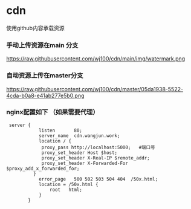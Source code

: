 # cdn 
使用github内容承载资源
### 手动上传资源在main 分支
https://raw.githubusercontent.com/wj100/cdn/main/img/watermark.png
### 自动资源上传在master分支
https://raw.githubusercontent.com/wj100/cdn/master/05da1938-5522-4cda-b0a8-e41ab277e5b0.png
### nginx配置如下 （如果需要代理）
```
 server {
            listen       80;
            server_name  cdn.wangjun.work;
            location / {
             proxy_pass http://localhost:5000;   #端口号
             proxy_set_header Host $host;
             proxy_set_header X-Real-IP $remote_addr;
             proxy_set_header X-Forwarded-For $proxy_add_x_forwarded_for;
          }
            error_page   500 502 503 504 404  /50x.html;
            location = /50x.html {
                root   html;
            }
        }
```